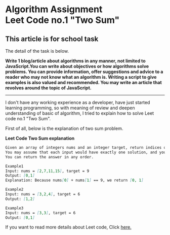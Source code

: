 # Algorithm Assignment <br>Leet Code no.1 "Two Sum"

## This article is for school task

The detail of the task is below.

  **Write 1 blog/article about algorithms in any manner, not limited to JavaScript.You can write about objectives or how algorithms solve problems. You can provide information, offer suggestions and advice to a reader who may not know what an algorithm is.
  Writing a script to give examples is also valued and recommended. You may write an article that revolves around the topic of JavaScript.**

***

I don't have any working experience as a developer, have just started learning programming, so with meaning of review and deepen understanding of basic of algorithm, I tried to explain how to solve Leet code no.1 "Two Sum".

First of all, below is the explanation of two sum problem.

**Leet Code Two Sum explanation**  

 ```markdown
 Given an array of integers nums and an integer target, return indices of the two numbers such that they add up to target.
 You may assume that each input would have exactly one solution, and you may not use the same element twice.
You can return the answer in any order.

 Example1
 Input: nums = [2,7,11,15], target = 9
Output: [0,1]
Explanation: Because nums[0] + nums[1] == 9, we return [0, 1]

Example2
Input: nums = [3,2,4], target = 6
Output: [1,2]

Example3
Input: nums = [3,3], target = 6
Output: [0,1]
```

If you want to read more details about Leet code, Click [here.](https://leetcode.com/problems/two-sum/ "Leet Code -Two Sum")
